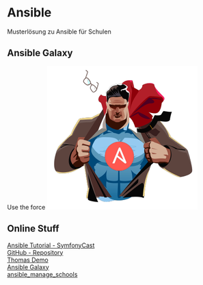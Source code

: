 # Ansible

Musterlösung zu Ansible für Schulen

## Ansible Galaxy

Use the force
![Galaxy](https://github.com/OSOS-Austria/Ansible/blob/main/img/AnsiblePower.png)

## Online Stuff

[Ansible Tutorial - SymfonyCast](https://symfonycasts.com/screencast/ansible)  
[GitHub - Repository](https://github.com/crombeen/ansible)  
[Thomas Demo](https://gitlab.com/dachsberg.at/ansibledemo)  
[Ansible Galaxy](https://galaxy.ansible.com/search?deprecated=false&keywords=&order_by=-relevance)  
[ansible_manage_schools](https://github.com/edvborg/ansible_manage_schools)
